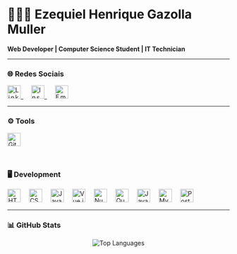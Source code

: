 # 👨🏻‍💻 Ezequiel Henrique Gazolla Muller

**Web Developer | Computer Science Student | IT Technician**

---

### 🌐 Redes Sociais

<p align="left" style="letter-spacing:2px">
  <a href="https://www.linkedin.com/in/ezequielhgmuller/">
    <img src="https://cdn.jsdelivr.net/gh/devicons/devicon/icons/linkedin/linkedin-original.svg" width="30px" title="LinkedIn"/>
  </a>
  &nbsp;&nbsp;
  <a href="https://www.instagram.com/ezequielmuller__">
    <img src="https://cdn-icons-png.flaticon.com/512/174/174855.png" width="30px" title="Instagram"/>
  </a>
  &nbsp;&nbsp;
  <a href="mailto:zikimuller017@gmail.com">
    <img src="https://cdn-icons-png.flaticon.com/512/732/732200.png" width="30px" title="Email"/>
  </a>
</p>

---

### ⚙️ Tools

<p align="left">
  <img alt="Git" title="Git" width="30px" style="margin-right:15px;" src="https://cdn.jsdelivr.net/gh/devicons/devicon/icons/git/git-original.svg"/>
</p>

<br/>

### 🖥️ Development

<p align="left">
  <img alt="HTML" title="HTML" width="30px" style="margin-right:15px;" src="https://cdn.jsdelivr.net/gh/devicons/devicon/icons/html5/html5-original.svg"/>
  <img alt="CSS" title="CSS" width="30px" style="margin-right:15px;" src="https://cdn.jsdelivr.net/gh/devicons/devicon/icons/css3/css3-original.svg"/>
  <img alt="JavaScript" title="JavaScript" width="30px" style="margin-right:15px;" src="https://cdn.jsdelivr.net/gh/devicons/devicon/icons/javascript/javascript-original.svg"/>
  <img alt="Vue.js" title="Vue.js" width="30px" style="margin-right:15px;" src="https://cdn.jsdelivr.net/gh/devicons/devicon/icons/vuejs/vuejs-original.svg"/>
  <img alt="Nuxt.js" title="Nuxt.js" width="30px" style="margin-right:15px;" src="https://cdn.jsdelivr.net/gh/devicons/devicon/icons/nuxtjs/nuxtjs-original.svg"/>
  <img alt="Quasar" title="Quasar Framework" width="30px" style="margin-right:15px;" src="https://cdn.jsdelivr.net/gh/devicons/devicon/icons/quasar/quasar-original.svg"/>
  <img alt="Java" title="Java" width="30px" style="margin-right:15px;" src="https://cdn.jsdelivr.net/gh/devicons/devicon/icons/java/java-original.svg"/>
  <img alt="MySQL" title="MySQL" width="30px" style="margin-right:15px;" src="https://cdn.jsdelivr.net/gh/devicons/devicon/icons/mysql/mysql-original.svg"/>
  <img alt="PostgreSQL" title="PostgreSQL" width="30px" src="https://cdn.jsdelivr.net/gh/devicons/devicon/icons/postgresql/postgresql-original.svg"/>
</p>

---

### 📊 GitHub Stats

<p align="center">
  <img src="https://github-readme-stats.vercel.app/api/top-langs/?username=ezequielmuller&layout=compact&theme=radical" alt="Top Languages" />
</p>
